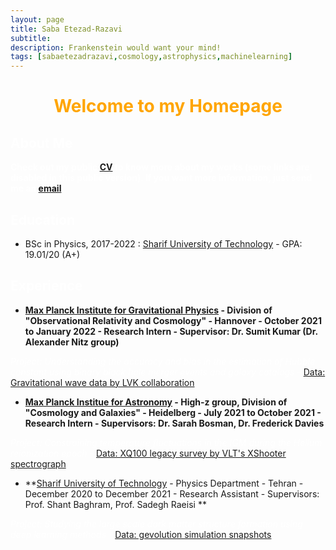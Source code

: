 ```yaml
---
layout: page
title: Saba Etezad-Razavi
subtitle: 
description: Frankenstein would want your mind!
tags: [sabaetezadrazavi,cosmology,astrophysics,machinelearning]
---
```

   
<style>H1{color:White;}</style>
<style>H2{color:White;}</style>
<style>H3{color:White;}</style>
<style>p{color:White;}</style>



<h1 align="center"> <p style="color:orange;"> Welcome to my Homepage </p> </h1>

   
## About Me
**Check out my public [CV](https://github.com/SabaEtezadRazavi/sabaetezadrazavi.github.io/raw/master/SabaEtezadRazavi_CV_web.pdf) to know more about my works (some links are disabled in this public version). If you want more information, just send me an [email](mailto:saba.etezad@physics.sharif.edu).**



## Education

- BSc in Physics, 2017-2022 : [Sharif University of Technology](https://en.sharif.edu/) - GPA: 19.01/20 (A+)



## Experience

- **[Max Planck Institute for Gravitational Physics](https://www.aei.mpg.de/) - Division of "Observational Relativity and Cosmology" - Hannover - October 2021 to January 2022 - Research Intern - Supervisor: Dr. Sumit Kumar (Dr. Alexander Nitz group)**

*Project: Understanding the accuracy and bias in the estimation of Hubble constant using binary black hole merger events and galaxy catalogs* - [Data: Gravitational wave data by LVK collaboration](https://indico.desy.de/event/28202/contributions/105590/attachments/67761/84535/EPS21_Lazzaro.pdf)


- **[Max Planck Institue for Astronomy](https://www.mpia.de/en) - High-z group, Division of "Cosmology and Galaxies" - Heidelberg - July 2021 to October 2021 - Research Intern - Supervisors: Dr. Sarah Bosman, Dr. Frederick Davies**

*Project: Constraining temperature fluctuations in the IGM during the Helium reionization epoch* - [Data: XQ100 legacy survey by VLT's XShooter spectrograph](https://arxiv.org/abs/1607.08776)


- **[Sharif University of Technology](https://en.sharif.edu/) - Physics Department - Tehran - December 2020 to December 2021 - Research Assistant - Supervisors: Prof. Shant Baghram, Prof. Sadegh Raeisi **

*Project: Studying the large scale dark matter structure formation using deep learning methods* - [Data: gevolution simulation snapshots](https://arxiv.org/abs/1604.06065)

